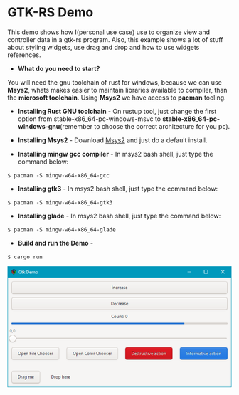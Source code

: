 # GTK-RS Demo

This demo shows how I(personal use case) use to organize view and controller data in a gtk-rs program. Also, this example shows a lot of stuff about styling widgets, use drag and drop and how to use widgets references.

* **What do you need to start?**

You will need the gnu toolchain of rust for windows, because we can use **Msys2**, whats makes easier to maintain libraries available to compiler, than the **microsoft toolchain**. Using **Msys2** we have access to **pacman** tooling.

* **Installing Rust GNU toolchain** - On rustup tool, just change the first option from stable-x86_64-pc-windows-msvc to **stable-x86_64-pc-windows-gnu**(remember to choose the correct architecture for you pc).

* **Installing Msys2** - Download [Msys2](https://www.msys2.org/) and just do a default install.

* **Installing mingw gcc compiler** - In msys2 bash shell, just type the command below:
```
$ pacman -S mingw-w64-x86_64-gcc 
```

* **Installing gtk3** - In msys2 bash shell, just type the command below:
```
$ pacman -S mingw-w64-x86_64-gtk3    
```

* **Installing glade** - In msys2 bash shell, just type the command below:
```
$ pacman -S mingw-w64-x86_64-glade    
```

* **Build and run the Demo** -
```
$ cargo run
``` 

![](thumbs/gtk_demo.png)